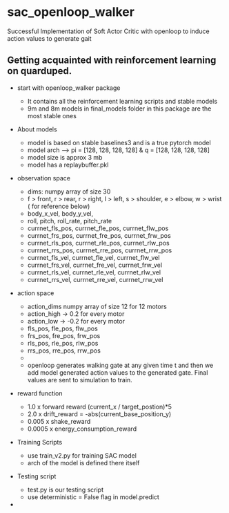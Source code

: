 # sac_openloop_walker
Successful Implementation of Soft Actor Critic with openloop to induce action values to generate gait

## Getting acquainted with reinforcement learning on quarduped.
 - start with openloop_walker package
    - It contains all the reinforcement learning scripts and stable models
    - 9m and 8m models in final_models folder in this package are the most stable ones

 - About models
    - model is based on stable baselines3 and is a true pytorch model
    - model arch --> pi = [128, 128, 128, 128] & q = [128, 128, 128, 128]
    - model size is approx 3 mb
    - model has a replaybuffer.pkl

 - observation space
     - dims: numpy array of size 30
     - f > front, r > rear, r > right, l > left, s > shoulder, e > elbow, w > wrist ( for reference below)
     - body_x_vel, body_y_vel, 
     - roll, pitch, roll_rate, pitch_rate
     - currnet_fls_pos, currnet_fle_pos, currnet_flw_pos 
     - currnet_frs_pos, currnet_fre_pos, currnet_frw_pos 
     - currnet_rls_pos, currnet_rle_pos, currnet_rlw_pos 
     - currnet_rrs_pos, currnet_rre_pos, currnet_rrw_pos
     - currnet_fls_vel, currnet_fle_vel, currnet_flw_vel 
     - currnet_frs_vel, currnet_fre_vel, currnet_frw_vel 
     - currnet_rls_vel, currnet_rle_vel, currnet_rlw_vel 
     - currnet_rrs_vel, currnet_rre_vel, currnet_rrw_vel
 - action space
     - action_dims  numpy array of size 12 for 12 motors 
     - action_high -> 0.2 for every motor 
     - action_low -> -0.2 for every motor 
     - fls_pos, fle_pos, flw_pos
     - frs_pos, fre_pos, frw_pos
     - rls_pos, rle_pos, rlw_pos
     - rrs_pos, rre_pos, rrw_pos
     -
     - openloop generates walking gate at any given time t and then we add model generated action values to the generated gate. Final values are sent to simulation to train.
     
 - reward function
    - 1.0 x forward reward (current_x / target_postion)*5
    - 2.0 x drift_reward = -abs(current_base_position_y)
    - 0.005 x shake_reward
    - 0.0005 x energy_consumption_reward

 - Training Scripts
     - use train_v2.py for training SAC model
     - arch of the model is defined there itself
 - Testing script
     - test.py is our testing script
     - use deterministic = False flag in model.predict
 - 
 

